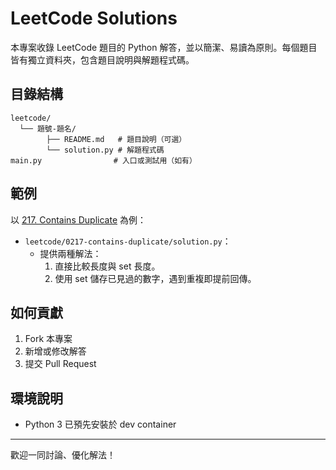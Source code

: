 # LeetCode Solutions

本專案收錄 LeetCode 題目的 Python 解答，並以簡潔、易讀為原則。每個題目皆有獨立資料夾，包含題目說明與解題程式碼。

## 目錄結構

```
leetcode/
  └── 題號-題名/
        ├── README.md   # 題目說明（可選）
        └── solution.py # 解題程式碼
main.py                # 入口或測試用（如有）
```

## 範例

以 [217. Contains Duplicate](https://leetcode.com/problems/contains-duplicate/) 為例：

- `leetcode/0217-contains-duplicate/solution.py`：
  - 提供兩種解法：
    1. 直接比較長度與 set 長度。
    2. 使用 set 儲存已見過的數字，遇到重複即提前回傳。

## 如何貢獻

1. Fork 本專案
2. 新增或修改解答
3. 提交 Pull Request

## 環境說明

- Python 3 已預先安裝於 dev container

---

歡迎一同討論、優化解法！
